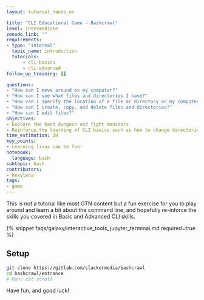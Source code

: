 ```yaml
---
layout: tutorial_hands_on

title: "CLI Educational Game - Bashcrawl"
level: Intermediate
zenodo_link: ""
requirements:
- type: "internal"
  topic_name: introduction
  tutorials:
      - cli-basics
      - cli-advanced
follow_up_training: []

questions:
- "How can I move around on my computer?"
- "How can I see what files and directories I have?"
- "How can I specify the location of a file or directory on my computer?"
- "How can I create, copy, and delete files and directories?"
- "How can I edit files?"
objectives:
- Explore the bash dungeon and fight monsters
- Reinforce the learning of CLI basics such as how to change directories, move around, find things, and symlinkings
time_estimation: 2H
key_points:
- Learning linux can be fun!
notebook:
  language: bash
subtopic: bash
contributors:
- hexylena
tags:
- game
---
```


This is not a tutorial like most GTN content but a fun exercise for you to play around and learn a bit about the command line, and hopefully re-inforce the skills you covered in Basic and Advanced CLI skills.

{% snippet faqs/galaxy/interactive_tools_jupyter_terminal.md required=true %}

## Setup

```bash
git clone https://gitlab.com/slackermedia/bashcrawl
cd bashcrawl/entrance
# Run: cat scroll
```

Have fun, and good luck!
